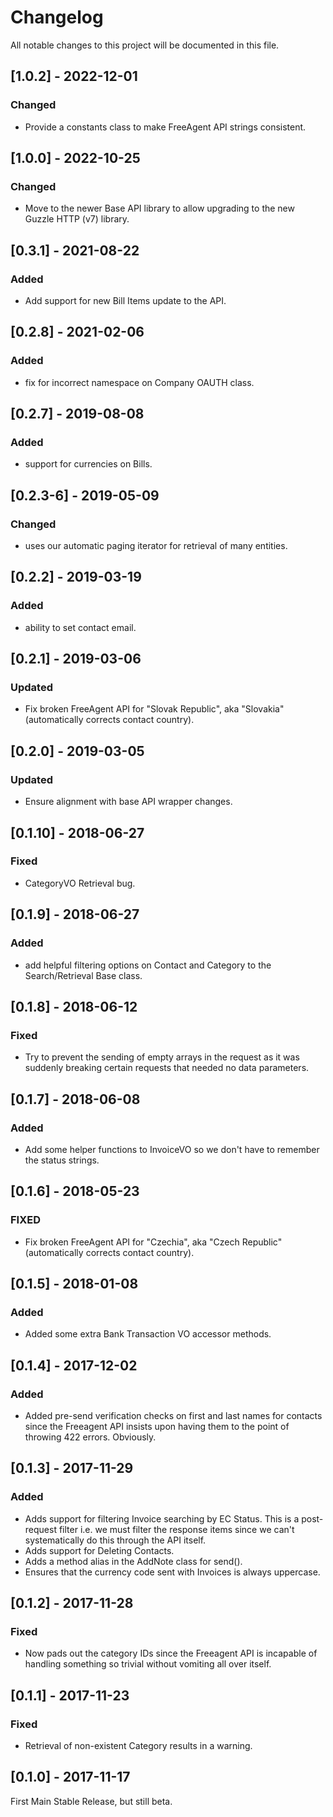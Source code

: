 # Changelog
All notable changes to this project will be documented in this file.

## [1.0.2] - 2022-12-01
### Changed
- Provide a constants class to make FreeAgent API strings consistent.

## [1.0.0] - 2022-10-25
### Changed
- Move to the newer Base API library to allow upgrading to the new Guzzle HTTP (v7) library.

## [0.3.1] - 2021-08-22
### Added
- Add support for new Bill Items update to the API.

## [0.2.8] - 2021-02-06
### Added
- fix for incorrect namespace on Company OAUTH class.

## [0.2.7] - 2019-08-08
### Added
- support for currencies on Bills.

## [0.2.3-6] - 2019-05-09
### Changed
- uses our automatic paging iterator for retrieval of many entities.

## [0.2.2] - 2019-03-19
### Added
- ability to set contact email.

## [0.2.1] - 2019-03-06
### Updated
- Fix broken FreeAgent API for "Slovak Republic", aka "Slovakia" (automatically corrects contact country).

## [0.2.0] - 2019-03-05
### Updated
- Ensure alignment with base API wrapper changes.

## [0.1.10] - 2018-06-27
### Fixed
- CategoryVO Retrieval bug.

## [0.1.9] - 2018-06-27
### Added
- add helpful filtering options on Contact and Category to the Search/Retrieval Base class.

## [0.1.8] - 2018-06-12
### Fixed
- Try to prevent the sending of empty arrays in the request as it was suddenly breaking
certain requests that needed no data parameters.

## [0.1.7] - 2018-06-08
### Added
- Add some helper functions to InvoiceVO so we don't have to remember the status strings.

## [0.1.6] - 2018-05-23
### FIXED
- Fix broken FreeAgent API for "Czechia", aka "Czech Republic" (automatically corrects contact country).

## [0.1.5] - 2018-01-08
### Added
- Added some extra Bank Transaction VO accessor methods.

## [0.1.4] - 2017-12-02
### Added
- Added pre-send verification checks on first and last names for contacts since the Freeagent
API insists upon having them to the point of throwing 422 errors.  Obviously.

## [0.1.3] - 2017-11-29
### Added
- Adds support for filtering Invoice searching by EC Status. This is a post-request filter
i.e. we must filter the response items since we can't systematically do this through the
API itself.
- Adds support for Deleting Contacts.
- Adds a method alias in the AddNote class for send().
- Ensures that the currency code sent with Invoices is always uppercase.

## [0.1.2] - 2017-11-28
### Fixed
- Now pads out the category IDs since the Freeagent API is incapable of handling
something so trivial without vomiting all over itself.

## [0.1.1] - 2017-11-23
### Fixed
- Retrieval of non-existent Category results in a warning.

## [0.1.0] - 2017-11-17
First Main Stable Release, but still beta.